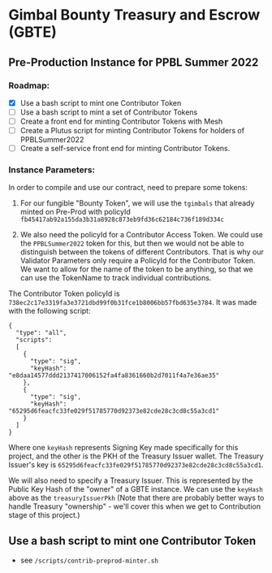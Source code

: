 # Gimbal Bounty Treasury and Escrow (GBTE)
## Pre-Production Instance for PPBL Summer 2022

### Roadmap:
- [x] Use a bash script to mint one Contributor Token
- [ ] Use a bash script to mint a set of Contributor Tokens
- [ ] Create a front end for minting Contributor Tokens with Mesh
- [ ] Create a Plutus script for minting Contributor Tokens for holders of PPBLSummer2022
- [ ] Create a self-service front end for minting Contributor Tokens.

### Instance Parameters:
In order to compile and use our contract, need to prepare some tokens:
1. For our fungible "Bounty Token", we will use the `tgimbals` that already minted on Pre-Prod with policyId `fb45417ab92a155da3b31a8928c873eb9fd36c62184c736f189d334c`

2. We also need the policyId for a Contributor Access Token. We could use the `PPBLSummer2022` token for this, but then we would not be able to distinguish between the tokens of different Contributors. That is why our Validator Parameters only require a PolicyId for the Contributor Token. We want to allow for the name of the token to be anything, so that we can use the TokenName to track individual contributions.

The Contributor Token policyId is `738ec2c17e3319fa3e3721dbd99f0b31fce1b8006bb57fbd635e3784`. It was made with the following script:
```
{
  "type": "all",
  "scripts":
  [
    {
      "type": "sig",
      "keyHash": "e8daa14577ddd2137417006152fa4fa8361660b2d7011f4a7e36ae35"
    },
    {
      "type": "sig",
      "keyHash": "65295d6feacfc33fe029f51785770d92373e82cde28c3cd8c55a3cd1"
    }
  ]
}
```

Where one `keyHash` represents Signing Key made specifically for this project, and the other is the PKH of the Treasury Issuer wallet. The Treasury Issuer's key is `65295d6feacfc33fe029f51785770d92373e82cde28c3cd8c55a3cd1`.

We will also need to specify a Treasury Issuer. This is represented by the Public Key Hash of the "owner" of a GBTE instance. We can use the `keyHash` above as the `treasuryIssuerPkh` (Note that there are probably better ways to handle Treasury "ownership" - we'll cover this when we get to Contribution stage of this project.)


## Use a bash script to mint one Contributor Token
- see `/scripts/contrib-preprod-minter.sh`